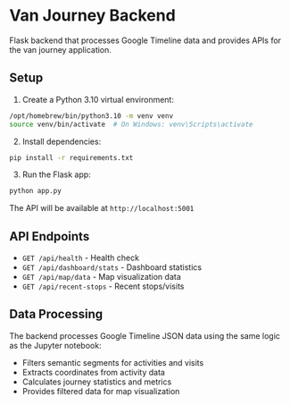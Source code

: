 # Van Journey Backend

Flask backend that processes Google Timeline data and provides APIs for the van journey application.

## Setup

1. Create a Python 3.10 virtual environment:
```bash
/opt/homebrew/bin/python3.10 -m venv venv
source venv/bin/activate  # On Windows: venv\Scripts\activate
```

2. Install dependencies:
```bash
pip install -r requirements.txt
```

3. Run the Flask app:
```bash
python app.py
```

The API will be available at `http://localhost:5001`

## API Endpoints

- `GET /api/health` - Health check
- `GET /api/dashboard/stats` - Dashboard statistics
- `GET /api/map/data` - Map visualization data
- `GET /api/recent-stops` - Recent stops/visits

## Data Processing

The backend processes Google Timeline JSON data using the same logic as the Jupyter notebook:
- Filters semantic segments for activities and visits
- Extracts coordinates from activity data
- Calculates journey statistics and metrics
- Provides filtered data for map visualization
